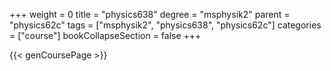 +++
weight = 0
title = "physics638"
degree = "msphysik2"
parent = "physics62c"
tags = ["msphysik2", "physics638", "physics62c"]
categories = ["course"]
bookCollapseSection = false
+++

{{< genCoursePage >}}
